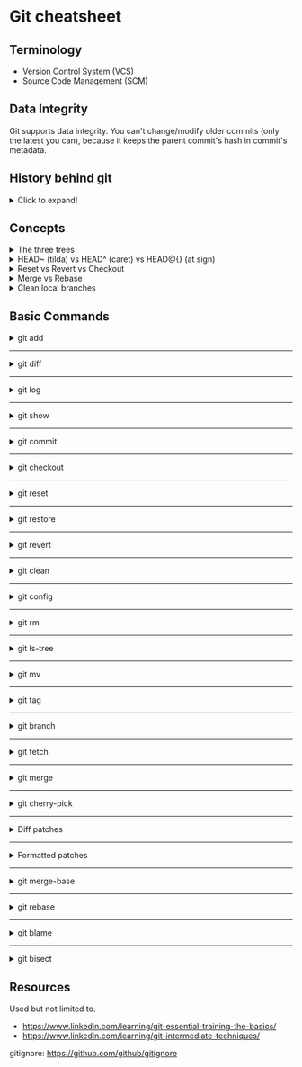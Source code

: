 # Git cheatsheet

## Terminology
- Version Control System (VCS)
- Source Code Management (SCM)

## Data Integrity
Git supports data integrity. You can't change/modify older commits (only the latest you can),
because it keeps the parent commit's hash in commit's metadata.

## History behind git
<details>
  <summary> Click to expand! </summary>

1. Source Code Control System (SCCS)
    - 1972: closed source, free with Unix
    - Stored original version and sets of changes
    - Single user single file
    
2. Revision Control System (RCS)
    - 1982: open source
    - Stored the latest version and sets of changes
    - Single user single file
    
3. Concurrent Version System
    - 1986 - 1990: open source
    - Multiple file, entire project
    - Multi-user repositories
    - Version N of some file
    
4. Apache Subversion (SVN)
    - 2000: open source
    - Track text and images 
    - Track file changes collectively
    - Does snapshots of directory
    - Having a file in revision N
    
5. BitKeeper SCM
    - Distributed Version Control
    - Close Source
    - "Community" free
    - Used for source code of the Linux Kernel from 2002-2005
    - April 2005: the "Community" version was not free anymore
    
6. Git was born
    - April 2005
    - Created by Linus Torvalds
    
## Distributed Version Control

- Local
- Remote
  
   ### Advantages
   - No need to communicate with a central server
   - Faster
   - No network access required
   - Encourages participation and forking projects
   - Developers can work independently
   - Submit change sets for inclusion or rejection

</details>

## Concepts
<details>
<summary> 
The three trees
</summary>

**Working** ⇨ `git add` ⇨ **Staging index** ⇨ `git commit` ⇨ **Repository**

</details>

<details>
<summary>
HEAD~ (tilda) vs HEAD^ (caret) vs HEAD@{} (at sign)
</summary>

```text
ref~ is shorthand for ref~1 and means the commit's first parent. 
ref~2 means the commit's first parent's first parent. 
ref~3 means the commit's first parent's first parent's first parent. And so on.
```

```text
ref^ is shorthand for ref^1 and means the commit's first parent. 
But where the two differ is that ref^2 means the commit's second parent 
(remember, commits can have two parents when they are a merge).
```

      The ^ and ~ operators can be combined.

!["image"](./data/git_tilda_caret.png)
[Reference](https://stackoverflow.com/questions/2221658/whats-the-difference-between-head-and-head-in-git)

```text
Git HEAD@{} or git HEAD followed by the at symbol and curly braces displays 
where the reference or HEAD was pointing at different times in the local repository.
```

      git reflog
   See reference logs, i.e logs of HEAD changes


</details>

<details>
<summary> Reset vs Revert vs Checkout </summary>

| Command      |     Scope     |                                                      Common use cases |
|:-------------|:-------------:|----------------------------------------------------------------------:|
| git reset    | Commit level  | Discard commits in a private branch or throw away uncommitted changes |
| git reset    |  File level   |                                                        Unstage a file |
| git checkout | 	Commit-level |                     	Switch between branches or inspect old snapshots |
| git checkout |  	File-level  |                             	Discard changes in the working directory |
| git revert 	 | Commit-level  |                                      	Undo commits in a public branch |
| git revert 	 |  File-level   |                                                                	(N/A) |

</details>

<details>
<summary> Merge vs Rebase </summary>

- Merge to bring large topic back into main

- Rebase to add minor commits in main to a topic branch

</details>

<details>
<summary> Clean local branches </summary>

    git fetch -p && git branch -vv | awk '/: gone]/{print $1}' | xargs git branch -d

Delete local branches that do not have upstream

</details>


## Basic Commands

<details>
<summary>
git add
</summary>

      git add file
   Will add file to the staging with all it's changes.

      git add -i
   Add changes to the staging in interactive mode. It enters special menu.
   ```text
   What now> s
              staged     unstaged path
     1:    unchanged        +3/-0 file
     2:    unchanged        +2/-0 file2
   
   *** Commands ***
     1: status	  2: update	  3: revert	  4: add untracked
     5: patch	  6: diff	  7: quit	  8: help
   What now>  h
   status        - show paths with changes
   update        - add working tree state to the staged set of changes
   revert        - revert staged set of changes back to the HEAD version
   patch         - pick hunks and update selectively
   diff          - view diff between HEAD and index
   add untracked - add contents of untracked files to the staged set of changes
   ```
   ```
   1: status is equivalent to `git status`
   2: update is equivalent to `git add file`
   3: revert is equivalent to `git restore --staged file`
   4: add untracked is equivalent to `git add file`
   5*: patch does not have equivalent (I think)
   6: diff is equivalent to `git diff file`
   ```
   Patch mode (p)
   
   In patch mode we can select small portion of changes (hunks) for adding to staging state.
   git automatically splits the changes into hunks. Minimum requirement to be able to split into
   the hunks is to have one or more unchanged lines between changes.
   
   there are several commands in patch mode.

   ```text
   y - stage this hunk
   n - do not stage this hunk
   q - quit; do not stage this hunk or any of the remaining ones
   a - stage this hunk and all later hunks in the file
   d - do not stage this hunk or any of the later hunks in the file
   s - split the current hunk into smaller hunks
   e - manually edit the current hunk
   ? - print help
   ```
   
   Noteworthy is a split command. 
   Split is telling git to split the hunk into smaller hunks if possible.
   
   If it is not more possible to split, but we want to prevent to add some parts, we can edit our hunks.
   
   We can enter edit mode (e).

   Important to understand here diff-style prefixes: `+, _, #, <space>`
   ```
   - means deletion
   + means addition
   <space> means no change
   `#` lines starting with number sign will be removed
   ```
   Here are important notes from git

   ```text
   # ---
   # To remove '-' lines, make them ' ' lines (context).
   # To remove '+' lines, delete them.
   # Lines starting with # will be removed.
   #
   # If the patch applies cleanly, the edited hunk will immediately be
   # marked for staging.
   # If it does not apply cleanly, you will be given an opportunity to
   # edit again.  If all lines of the hunk are removed, then the edit is
   # aborted and the hunk is left unchanged.
   ```

      git add -p file
   Directly enters to patch mode for the specified file.

</details>

---

<details>
  <summary> git diff </summary>

>     git diff
> + Difference between **working** and **staging** trees, if **staging** index exists
> + Difference between **working** and **repository** trees, if **staging** index does not exist.


>     git diff --staged
> Difference between **staging** and **repository** trees
> 
> Here we can use `--cached` instead of `--staged` 

>     git diff --color-words
> Show colorized word difference, instead of line difference (default)


>     git diff <commit_hash_1>..<commit_hash_2>
> Difference between two commits. 
>
> ---
>     git diff <commit_hash_1>..HEAD
> In place of <commit_hash_2> can be used HEAD, if we want to compare with the latest commit

>     -S Enter
> Switch text wrapping


</details>

---

<details>
  <summary> git log </summary>

>     git log
> Show commit log

>     git log -n 5
> Show first 5 commits

>     git log --since=2020-05-22 --until=2021-06-15
> Show commits that are between two dates. You can use it also seperately

>     git log --author="Vardan"
> Show commits of specific author

>     git log --grep="text"
> Show filtered commits according to commit message
> 
> In place of the value parameter you can also write regular expression

>     git log --oneline
> Show commits each in one line

>     git log --oneline --graph --decorate
> Show commit graph

>     git log -p"
> Show log with patch (diff)

>     git log -L 1,5:file"
> Show logs only for the specific line of specific file. It automatically applies patch mode
 
</details>

---

<details>
  <summary> git show </summary>

>       git show <commit_hash>
> Show the diff of the commit
> 


</details>

---

<details>
  <summary> git commit </summary>

>       git commit -a
> Commit without staging, but must be tracked files

>       git commit --amend -m "your text here"
> Modify the latest commit. Command will override the commit message.

</details>

---

<details>
  <summary> git checkout </summary>

>       git checkout -- file.txt
> UNDO changes of `file.txt` file in the working tree
> 
> ---
>       git checkout -- .
> UNDO all changes in the working tree
> 
> ---
>       git checkout <commit_hash> -- file.txt
> Retrieve  `file.txt` from the snapshot
> 

</details>

---

<details>
  <summary> git reset </summary>

>       git reset HEAD file.txt
> UNDO changes of `file.txt` file in the staging tree (un-stage the file)
> 
> ---
>       git reset HEAD .
>
>       git reset
> UNDO all changes in the staging tree (un-stage files)
> 
> ---
>       git reset --soft HEAD~1
> Remove last commit from the history and keep in staging
> 
>       git reset --mixed HEAD~1
> Remove last commit from the history and keep in working
> 
>       git reset --hard HEAD~1
> Remove last commit from the history and do not keep anywhere
>       
</details>

---

<details>
<summary>
git restore
</summary>

      git restore file
Restores (UNDO) changes of the file done in working tree 

      git restore --staged file
Restores (UNDO) changes of the file done in staging tree 

git-restore is a tool to revert non-committed changes. 

</details>

---
<details>
  <summary> git revert </summary>

>       git revert <commit_hash>
> UNDO/revert/reverse the commit. It will make a new commit.

        git revert <commit_hash> -m 1
    Revert a merge commit. -m 1 shows the first parent.

</details>

---

<details>
  <summary> git clean </summary>

>       git clean -n
> Shows untracked files to remove
> 
>       git clean -f
> Removes untracked files

</details>

---

<details>
  <summary> git config </summary>

There are three types of configuration scopes in git

1. System level (`/etc/gitconfig`)
   - `git config --system`
2. User level (`~/.gitconfig`)
      - `git config --global`
3. Project level (`Project/.git/config`)
   - `git config


>       git config --global core.excludesfile ~/.gitignore_global
> Globally ignore files
> 
>       git config --global user.name "Name Surname"
> Sets the username
> 
>       git config --global user.email "user@example.com"
> Sets the email 
> 
>       git config --global core.editor "vim"
> Sets the editor 
> 
>       git config --global color.ui true
> Sets the color 
>     
>     git config --global alias.pushd "push -u origin HEAD"
> Define new alias for setting upstream
> 
> 
</details>

---

<details>
    <summary> git rm </summary>

>       git rm --cached file.txt
> Un-track staged file. Need to commit this change
> 
</details>

---

<details>
    <summary> git ls-tree </summary>

>       git ls-tree HEAD
> Show tracked files.
>
> In order to track empty directories, create there `.gitkeep` empty files, to make them non-empty
> 
</details>

---

<details>
    <summary> git mv </summary>

>       git mv file1.txt file2.txt
> Rename file1.txt -> file2.txt
>
> In order to track empty directories, create there `.gitkeep` empty files, to make them non-empty
> 
> You can achieve renaming of the file without `mv` command by the following way
> 
> 1. os remove committed file
> 2. add new file with the same content ( > 50% similarity)
> 3. git rm os removed file
> 3. git status will show renaming
</details>

---

<details>
    <summary> git tag </summary>

> Tag in a git is a named reference to a commit, it makes it easy to find the commit later on.
> 
> Most often tags are used to mark releases (v1.0, v1.1, v2.0, ...)
>
> Usually tags are named using Semantic Versioning like v"major"."minor"."patch"
>    - major : is a version number where you introduced breaking modifications (modifications of your new version are NOT compatible with previous versions);
>    - minor : is a version number that is compatible with previous versions.
>    - patch : is an increment for a bug fix or a patch fix done on your software.
>
> Git supports two types of tags: **lightweight** and **annotated**.
>
> Lightweight tags are just a pointers to a specific commits.
>
> Annotated tags are stored as full objects in git.
>
> They have:
>    - Checksum
>    - Tagger name, email
>    - Tagging date
>    - Message
>
>
>       git tag # or -l or --list
>    List of local tags
>
>       git tag -l "v.*"
>    List all tags that starts with "v."
>   
>       git tag -n
>    List tags and messages
>
>       git tag v1.0
>    Create a lightweight tag on HEAD
>
>       git tag -a v1.1 -m "my new version 1.1"
>    Create an annotated tag on HEAD
>
>       git tag -a key_feature -m "Some information" 6c8fc6e
>    Tag previous commit
>
>       git push origin v1.0
>    Push v1.0 tag to remote.
>
>       git push --tags
>    Push all tags to remote
>
>       git push -d origin v1.0
>    Delete tag from remote
>
>       git push origin :v1.0
>    Another way of deleting tag from remote
>
>       git tag -d v1.0
>    Delete tag from local
>      
>       git fetch --prune --prune-tags 
>    Syncing remote tags with local (will remove local tags if not found in remote)
>
>       git checkout -b quick_fix v1.0
>    Checkout to the tag with creating a branch
>
>       git checkout v1.0
>    If you checkout tag without creating branch, you'll enter Detached HEAD mode.
>      
>       git fetch --tags
>    Fetch tags from remote
>
</details>

---

<details>
    <summary> git branch </summary>

      git branch --merged
   All the commits that are in the listed branches are also in the current branch

      git branch -d feature
   Will delete feature branch, if it has been merged into the current branch, otherwise will  raise message

      git branch -D feature
   Delete feature branch (Delete branch that has not been merged yet)

      git push origin :feature
   Delete remote feature branch

      git push -d origin feature  # --delete
   Delete remote feature branch

   --- 

      git branch -m new_branch_name
   Rename local branch name

      git push origin :old_branch_name new_branch_name
   Change branch name in remote

      git push -u origin new_branch_name
   Set the upstream for new branch

      git push -u origin HEAD
   Alternatively pushing to HEAD is equivalent to pushing to remote branch having the same 
   name as your current name

   ---

      git branch -vv
   Show remote tracking branches

</details>

---

<details>
    <summary> git fetch </summary>
      
   There are three kind of branches in git.
   
   1. Remote branch feature
   2. Local snapshot of the remote branch (origin/feature), also called **remote tracking branch**
   3. Local branch feature

   Stale branch is a remote-tracking branch that no longer tracks anything, because the actual branch in the
   remote repository has been deleted. This can happen if someone deleted remote branch.

      git remote prune origin
   Delete stale remote-tracking branches. Possible to add `--dry-run` to run "test-delete"

      git fetch -p  # --prune
   Delete stale remote-tracking branches (fetch & prune)
   
</details>

---

<details>
<summary>
git merge
</summary>

     git merge -X theirs main
   If you are in feature branch and want to merge main to 
   your branch and keep master changes

     git merge -X ours main
   If you are in feature branch and want to merge main to 
   your branch and keep your changes

      git checkout --ours file
   To take the version of the file that is in current version

      git checkout --theirs file
   To take the version of the file that is in other version
   
</details>

---

<details>
<summary>
git cherry-pick
</summary>
   
   Cherry-picking is changing commits sha. 

     git cherry-pick hash
   Pick the commit and apply the changes to current branch.
   It can cause a conflict after solving conflict `git add` the changes, and
   do `git cherry-pick --continue`
   
      git cherry-pick A^..B
   Cherry pick commits between A and B. A is included.

      git cherry-pick -e hash
   Pick the commit and apply the changes to current branch, but modify 
   the commit message
   

      git cherry-pick -X ours/theirs hash
   Pick the commit but in case of conflicts take specified version.
   Ours means current version, theirs means commit version.

</details>

---

<details>
<summary> Diff patches</summary>

Diff patches are used to share changes using files. They don't have commit history in it.

      git diff sha1..sha2 > output.diff
   Create a diff patch by writing the diff between two commits into the file

      git applu output.diff
   Apply the diff path. It will add those changes into our working directory. We need to add and commit them.

</details>

---

<details>
<summary> Formatted patches</summary>

- Formatted patches export each commit in Unix mailbox format. That format is useful for sending each change via the email.
- In addition to usual git diff it also includes the information about commits, such as commit messages, author, etc...
- Commit history is transferring, but after applying commits are going to be changed.
- It puts one commit per file by default.

      git format sha1..sha2 -o patches
   Export commits between sha1 and sha2 inside `patches` directory. In order to include sha1 commit also we need to start
   from sha1's previous commit.
   
      git format-patch master
   Export all commits on current branch which are not in master branch.

      git format-patch -1 shaX
   Export single commit

      git am patches/0001-something.patch
   Apply formatted patch. It will make a commit.

</details>

---

<details>
<summary> git merge-base </summary>

    git merge-base main feature
   
Find as good common ancestors as possible for a merge.

</details>

---

<details>
<summary> git rebase </summary>

Rebasing means take commits from a branch and replay them at the end of another branch

![img.png](./data/before_rebase_1.png)
    
       git rebase master

We are currently on `new_feature` branch. It uses current branch by default

Graph view after running the command above.

![img.png](./data/after_rebase_1.png)

It changes commit hashes.

The same result will be done by the following command

        git rebase master new_feature

First it checks out to `new_feature` branch, then is doing the rebase


Rebase onto other branch

![img.png](./data/rebase_onto_1.png)

    git rebase --onto master ecommerce new_feature  # git rebase --onto master upstream branch

- master -> new base, can also be a commit hash
- ecommerce -> old base
- new_feature -> branch to move
  

    git reset --hard ORIG_HEAD

Undo a simple rebase, git keeps HEAD before `merge`, `reset`, `rebase` commands in a temporary variable called `ORIG_HEAD`.

    git rebase -i main
Do rebase in interactive mode. Rebase makes todo list, you can pick, squash, edit, etc... commits.


    git rebase -i HEAD~4
Edit commits without moving them to another base. Rebase branch on it's on place.


- Squash means combine change sets, concatenate messages

- If commit has more than one author, it will take first author.

- There should be one pick on the top.


    git pull --rebase

Git pull is fetch and merge, but if we do not want to merge origin/main with main, we can use --rebase option to rebase our
existing commits on top of origin/main.


    git pull --rebase=preserve
If the commits what we are rebasing that have some merge commits, better use preserve in order not to flatten them

</details>

---

<details>
<summary> git blame</summary>

    git blame file
Show annotated file with commit information.

    git blame -L 1,5 file
Show annotated lines of the specific file with commit information.

    git blame -L 1,+5 file
Show annotated lines of the specific file with commit information. first number is the start and second number is the
number of lines to go up or down (negative number)

</details>

---


<details>
<summary> git bisect </summary>

- Helps to identify bad version or revision to find it
- It checks out the code in between the bad and good commits each time.
- We need to mark last good revision and first bad revision


    git bisect start
Start bisect procedure

    git bisect bad <sha, branch, tag>
Mark bad revision

    git bisect good <sha, branch, tag>
Mark good revision

    git bisect reset
Reset when you've done

</details>

## Resources 

   Used but not limited to.

- https://www.linkedin.com/learning/git-essential-training-the-basics/
- https://www.linkedin.com/learning/git-intermediate-techniques/

gitignore: https://github.com/github/gitignore
